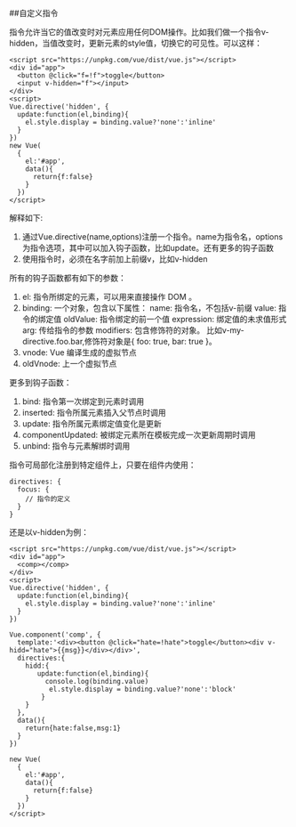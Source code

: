 ##自定义指令

指令允许当它的值改变时对元素应用任何DOM操作。比如我们做一个指令v-hidden，当值改变时，更新元素的style值，切换它的可见性。可以这样：

    <script src="https://unpkg.com/vue/dist/vue.js"></script>
    <div id="app">
      <button @click="f=!f">toggle</button>
      <input v-hidden="f"></input>
    </div>
    <script>
    Vue.directive('hidden', {
      update:function(el,binding){
        el.style.display = binding.value?'none':'inline'
      }
    })
    new Vue(
      {
        el:'#app',
        data(){
          return{f:false}  
        }
      })
    </script>

解释如下:

1. 通过Vue.directive(name,options)注册一个指令。name为指令名，options为指令选项，其中可以加入钩子函数，比如update。还有更多的钩子函数
2. 使用指令时，必须在名字前加上前缀v，比如v-hidden

所有的钩子函数都有如下的参数：

1. el: 指令所绑定的元素，可以用来直接操作 DOM 。
2. binding: 一个对象，包含以下属性：
    name: 指令名，不包括v-前缀
    value: 指令的绑定值
    oldValue: 指令绑定的前一个值
    expression: 绑定值的未求值形式
    arg: 传给指令的参数
    modifiers: 包含修饰符的对象。 比如v-my-directive.foo.bar,修饰符对象是{ foo: true, bar: true }。
3. vnode: Vue 编译生成的虚拟节点
4. oldVnode: 上一个虚拟节点

更多到钩子函数：

1. bind: 指令第一次绑定到元素时调用
2. inserted: 指令所属元素插入父节点时调用
3. update: 指令所属元素绑定值变化是更新
4. componentUpdated: 被绑定元素所在模板完成一次更新周期时调用
5. unbind: 指令与元素解绑时调用

指令可局部化注册到特定组件上，只要在组件内使用：

    directives: {
      focus: {
        // 指令的定义
      }
    }

还是以v-hidden为例：

    <script src="https://unpkg.com/vue/dist/vue.js"></script>
    <div id="app">
      <comp></comp>
    </div>
    <script>
    Vue.directive('hidden', {
      update:function(el,binding){
        el.style.display = binding.value?'none':'inline'
      }
    })
    
    Vue.component('comp', {
      template:'<div><button @click="hate=!hate">toggle</button><div v-hidd="hate">{{msg}}</div></div>',
      directives:{
        hidd:{
           update:function(el,binding){
             console.log(binding.value)
              el.style.display = binding.value?'none':'block'
            }
        }
      },
      data(){
        return{hate:false,msg:1}
      }
    })
    
    new Vue(
      {
        el:'#app',
        data(){
          return{f:false}  
        }
      })
    </script>
